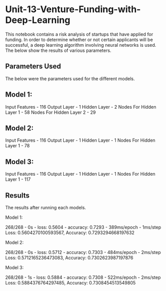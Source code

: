 # Unit-13-Venture-Funding-with-Deep-Learning
This notebook contains a risk analysis of startups that have applied for funding. In order to determine whether or not certain applicants will be successful, a deep learning algorithm involving neural networks is used. The below show the results of various parameters.

Parameters Used
-
The below were the parameters used for the different models.

Model 1:
-
Input Features - 116
Output Layer - 1
Hidden Layer - 2
Nodes For Hidden Layer 1 - 58
Nodes For Hidden Layer 2 - 29

Model 2:
-
Input Features - 116
Output Layer - 1
Hidden Layer - 1
Nodes For Hidden Layer 1 - 78

Model 3:
-
Input Features - 116
Output Layer - 1
Hidden Layer - 1
Nodes For Hidden Layer 1 - 117

Results
-
The results after running each models.

Model 1:

268/268 - 0s - loss: 0.5604 - accuracy: 0.7293 - 389ms/epoch - 1ms/step
Loss: 0.5604270100593567, Accuracy: 0.7293294668197632

Model 2:

268/268 - 0s - loss: 0.5712 - accuracy: 0.7303 - 484ms/epoch - 2ms/step
Loss: 0.5712165236473083, Accuracy: 0.7302623987197876

Model 3:

268/268 - 1s - loss: 0.5884 - accuracy: 0.7308 - 522ms/epoch - 2ms/step
Loss: 0.5884376764297485, Accuracy: 0.7308454513549805
